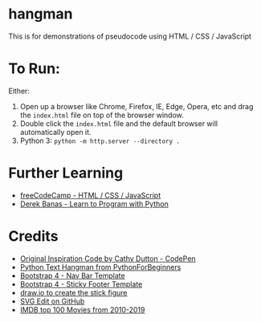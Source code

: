 # hangman
This is for demonstrations of pseudocode using HTML / CSS / JavaScript

# To Run:
Either:
1. Open up a browser like Chrome, Firefox, IE, Edge, Opera, etc and drag the `index.html` file on top of the browser window.
2. Double click the `index.html` file and the default browser will automatically open it.
3. Python 3: `python -m http.server --directory .`

# Further Learning
* [freeCodeCamp - HTML / CSS / JavaScript](https://learn.freecodecamp.org/)
* [Derek Banas - Learn to Program with Python](https://www.youtube.com/playlist?list=PLGLfVvz_LVvTn3cK5e6LjhgGiSeVlIRwt)

# Credits
* [Original Inspiration Code by Cathy Dutton - CodePen](https://codepen.io/cathydutton/pen/ldazc)
* [Python Text Hangman from PythonForBeginners](https://www.pythonforbeginners.com/code-snippets-source-code/game-hangman)
* [Bootstrap 4 - Nav Bar Template](https://getbootstrap.com/docs/4.3/examples/blog/)
* [Bootstrap 4 - Sticky Footer Template](https://getbootstrap.com/docs/4.3/examples/sticky-footer-navbar/)
* [draw.io to create the stick figure](https://draw.io)
* [SVG Edit on GitHub](https://github.com/SVG-Edit/svgedit)
* [IMDB top 100 Movies from 2010-2019](https://www.imdb.com/list/ls021078225/)